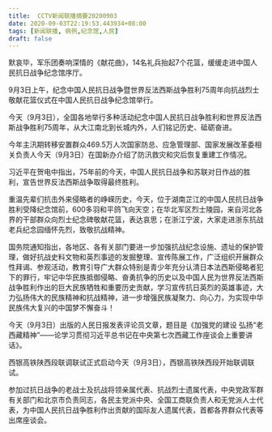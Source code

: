 ```yaml
---
title:  CCTV新闻联播摘要20200903
date: 2020-09-03T22:19:53.443934+08:00
tags: [新闻联播, 病例,纪念馆,人民]
draft: false
---
```


默哀毕，军乐团奏响深情的《献花曲》，14名礼兵抬起7个花篮，缓缓走进中国<span class="keywords_content">人民</span>抗日战争<span class="keywords_content">纪念馆</span>序厅。

9月3日上午，纪念中国<span class="keywords_content">人民</span>抗日战争暨世界反法西斯战争胜利75周年向抗战烈士敬献花篮仪式在中国<span class="keywords_content">人民</span>抗日战争<span class="keywords_content">纪念馆</span>举行。

今天（9月3日），全国各地举行多种活动纪念中国<span class="keywords_content">人民</span>抗日战争胜利和世界反法西斯战争胜利75周年，从大江南北到长城内外，人们铭记历史、砥砺奋进。

今年主汛期转移安置群众469.5万人次国家防总、应急管理部、国家发展改革委相关负责人今天（9月3日）在国新办介绍了防汛救灾和灾后恢复重建工作情况。

习近平在贺电中指出，75年前的今天，中国<span class="keywords_content">人民</span>抗日战争和苏联对日作战的胜利，宣告世界反法西斯战争取得最终胜利。

重温先辈们抗击外来侵略者的峥嵘历史，今天，位于湖南芷江的中国<span class="keywords_content">人民</span>抗日战争胜利受降<span class="keywords_content">纪念馆</span>前，600多羽和平鸽飞向天空；在华北军区烈士陵园，来自河北各界的干部群众向烈士纪念碑敬献花篮，表达哀思；在浙江宁波，大家走进浙东抗战老兵纪念园缅怀先烈，致敬抗战精神。

国务院通知指出，各地区、各有关部门要进一步加强抗战纪念设施、遗址的保护管理，做好抗战史料文物和英烈事迹的发掘整理、宣传陈展工作，广泛组织开展群众性拜谒、参观活动，教育引导广大群众特别是青少年充分认清日本法西斯侵略者犯下的罪行，牢记中华民族抵御侵略、奋勇抗争的历史以及中国<span class="keywords_content">人民</span>为世界反法西斯战争胜利作出的巨大民族牺牲和重要历史贡献，学习宣传抗日英烈的英雄事迹，大力弘扬伟大的民族精神和抗战精神，进一步增强民族凝聚力、向心力，为实现中华民族伟大复兴的中国梦不懈奋斗！

今天（9月3日）出版的<span class="keywords_content">人民</span>日报发表评论员文章，题目是《加强党的建设 弘扬“老西藏精神”——论学习贯彻习近平总书记在中央第七次西藏工作座谈会上重要讲话》。

西银高铁陕西段联调联试正式启动今天（9月3日），西银高铁陕西段开始联调联试。

参加过抗日战争的老战士及抗战将领亲属代表、抗战烈士遗属代表，中央党政军群有关部门和北京市负责同志，各民主党派中央、全国工商联负责人和无党派人士代表，为中国<span class="keywords_content">人民</span>抗日战争胜利作出贡献的国际友人遗属代表，首都各界群众代表等出席座谈会。
